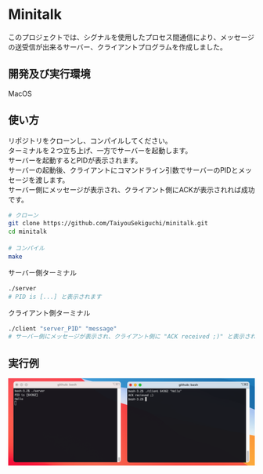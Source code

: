 # Minitalk

このプロジェクトでは、シグナルを使用したプロセス間通信により、メッセージの送受信が出来るサーバー、クライアントプログラムを作成しました。

## 開発及び実行環境

MacOS

## 使い方

リポジトリをクローンし、コンパイルしてください。  
ターミナルを２つ立ち上げ、一方でサーバーを起動します。  
サーバーを起動するとPIDが表示されます。  
サーバーの起動後、クライアントにコマンドライン引数でサーバーのPIDとメッセージを渡します。  
サーバー側にメッセージが表示され、クライアント側にACKが表示されれば成功です。

```bash
# クローン
git clone https://github.com/TaiyouSekiguchi/minitalk.git
cd minitalk

# コンパイル
make
```

サーバー側ターミナル

```bash
./server 
# PID is [...] と表示されます
```

クライアント側ターミナル

```bash
./client "server_PID" "message"
# サーバー側にメッセージが表示され、クライアント側に "ACK received ;)" と表示されれば成功
```

## 実行例

![実行例](result.png)
